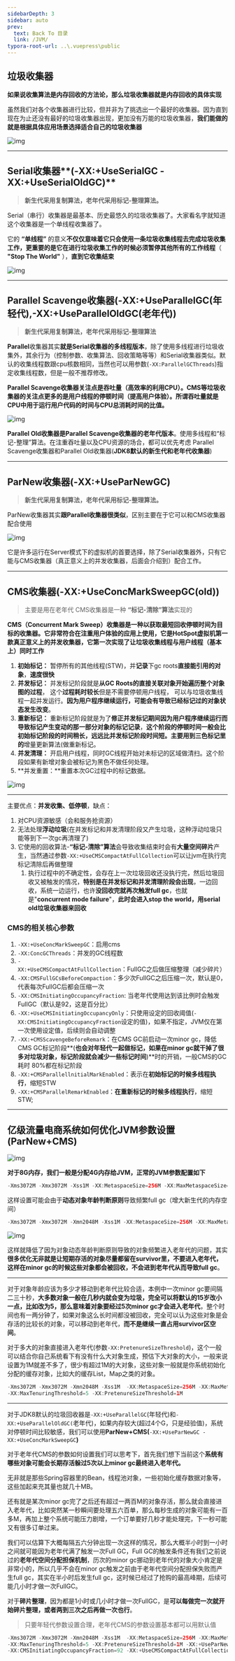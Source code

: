 ```yaml
---
sidebarDepth: 3
sidebar: auto
prev:
  text: Back To 目录
  link: /JVM/
typora-root-url: ..\.vuepress\public
---
```


## 垃圾收集器

**如果说收集算法是内存回收的方法论，那么垃圾收集器就是内存回收的具体实现**

虽然我们对各个收集器进行比较，但并非为了挑选出一个最好的收集器。因为直到现在为止还没有最好的垃圾收集器出现，更加没有万能的垃圾收集器，**我们能做的就是根据具体应用场景选择适合自己的垃圾收集器**

![img](/images/jvm/95765.png)

------------

## Serial收集器**(-XX:+UseSerialGC  -XX:+UseSerialOldGC)**

> **新生代采用复制算法，老年代采用标记-整理算法。**

Serial（串行）收集器是最基本、历史最悠久的垃圾收集器了。大家看名字就知道这个收集器是一个单线程收集器了。

它的 **“单线程”** 的意义**不仅仅意味着它只会使用一条垃圾收集线程去完成垃圾收集工作，更重要的是它在进行垃圾收集工作的时候必须暂停其他所有的工作线程**（ **"Stop The World"** ），**直到它收集结束**

![img](/images/jvm/95646.png)

------------

## Parallel Scavenge收集器(-XX:+UseParallelGC(年轻代),-XX:+UseParallelOldGC(老年代))

> **新生代采用复制算法，老年代采用标记-整理算法**

**Parallel**收集器其实**就是Serial收集器的多线程版本**，除了使用多线程进行垃圾收集外，其余行为（控制参数、收集算法、回收策略等等）和Serial收集器类似。默认的收集线程数跟cpu核数相同，当然也可以用参数(`-XX:ParallelGCThreads`)指定收集线程数，但是一般不推荐修改。

**Parallel Scavenge收集器关注点是吞吐量（高效率的利用CPU）。CMS等垃圾收集器的关注点更多的是用户线程的停顿时间（提高用户体验）。所谓吞吐量就是CPU中用于运行用户代码的时间与CPU总消耗时间的比值。**

![img](/images/jvm/78078.png)

**Parallel Old收集器是Parallel Scavenge收集器的老年代版本**。使用多线程和“标记-整理”算法。在注重吞吐量以及CPU资源的场合，都可以优先考虑 Parallel Scavenge收集器和Parallel Old收集器(**JDK8默认的新生代和老年代收集器**)

------------



## ParNew收集器(-XX:+UseParNewGC)

> **新生代采用复制算法，老年代采用标记-整理算法。**

ParNew收集器其实**跟Parallel收集器很类似**，区别主要在于它可以和CMS收集器配合使用

![img](/images/jvm/92873.png)

它是许多运行在Server模式下的虚拟机的首要选择，除了Serial收集器外，只有它能与CMS收集器（真正意义上的并发收集器，后面会介绍到）配合工作。

----------

## CMS收集器(-XX:+UseConcMarkSweepGC(old))

> 主要是用在老年代 CMS收集器是一种 **“标记-清除”算法**实现的

**CMS（Concurrent Mark Sweep）收集器是一种以获取最短回收停顿时间为目标的收集器。它非常符合在注重用户体验的应用上使用，它是HotSpot虚拟机第一款真正意义上的并发收集器，它第一次实现了让垃圾收集线程与用户线程（基本上）同时工作**

1. **初始标记：** 暂停所有的其他线程(STW)，并**记录**下gc roots**直接能引用的对象**，**速度很快**
2. **并发标记：** 并发标记阶段就是**从GC Roots的直接关联对象开始遍历整个对象图的过程**， 这个**过程耗时较长**但是不需要停顿用户线程， 可以与垃圾收集线程一起并发运行。**因为用户程序继续运行，可能会有导致已经标记过的对象状态发生改变**。
3. **重新标记：** 重新标记阶段就是为了**修正并发标记期间因为用户程序继续运行而导致标记产生变动的那一部分对象的标记记录**，**这个阶段的停顿时间一般会比初始标记阶段的时间稍长，远远比并发标记阶段时间短。主要用到三色标记里的**增量更新算法(做重新标记。
4. **并发清理：** 开启用户线程，同时GC线程开始对未标记的区域做清扫。这个阶段如果有新增对象会被标记为黑色不做任何处理。
5. **并发重置：**重置本次GC过程中的标记数据。

![img](/images/jvm/78070.png)

----------------

主要优点：**并发收集、低停顿**，缺点：

1. 对CPU资源敏感（会和服务抢资源）
2. 无法处理**浮动垃圾**(在并发标记和并发清理阶段又产生垃圾，这种浮动垃圾只能等到下一次gc再清理了)
3. 它使用的回收算法-**“标记-清除”算法**会导致收集结束时会有**大量空间碎片**产生，当然通过参数`-XX:+UseCMSCompactAtFullCollection`可以让jvm在执行完标记清除后再做整理
   1. 执行过程中的不确定性，会存在上一次垃圾回收还没执行完，然后垃圾回收又被触发的情况，**特别是在并发标记和并发清理阶段会出现**，一边回收，系统一边运行，也许**没回收完就再次触发full gc**，也就是"**concurrent mode failure**"，**此时会进入stop the world，用serial old垃圾收集器来回收**

### **CMS的相关核心参数**

1. `-XX:+UseConcMarkSweepGC`：启用cms 
2. `-XX:ConcGCThreads`：并发的GC线程数
3. `-XX:+UseCMSCompactAtFullCollection`：FullGC之后做压缩整理（减少碎片）
4. `-XX:CMSFullGCsBeforeCompaction`：多少次FullGC之后压缩一次，默认是0，代表每次FullGC后都会压缩一次  
5. `-XX:CMSInitiatingOccupancyFraction`: 当老年代使用达到该比例时会触发FullGC（默认是92，这是百分比）
6. `-XX:+UseCMSInitiatingOccupancyOnly`：只使用设定的回收阈值(`-XX:CMSInitiatingOccupancyFraction`设定的值)，如果不指定，JVM仅在第一次使用设定值，后续则会自动调整
7. `-XX:+CMSScavengeBeforeRemark`：在CMS GC前启动一次minor gc，降低CMS GC标记阶段**(**也会对年轻代一起做标记，如果在minor gc就干掉了很多对垃圾对象，标记阶段就会减少一些标记时间**)**时的开销，一般CMS的GC耗时 80%都在标记阶段
8. `-XX:+CMSParallellnitialMarkEnabled`：表示在**初始标记的时候多线程执行**，缩短STW
9. `-XX:+CMSParallelRemarkEnabled`：**在重新标记的时候多线程执行**，缩短STW;



--------------

## **亿级流量电商系统如何优化JVM参数设置(ParNew+CMS)**

![img](/images/jvm/78582.png)

**对于8G内存，我们一般是分配4G内存给JVM，正常的JVM参数配置如下**

```java
-Xms3072M -Xmx3072M -Xss1M -XX:MetaspaceSize=256M -XX:MaxMetaspaceSize=256M  -XX:SurvivorRatio=8
```

这样设置可能会由于**动态对象年龄判断原则**导致频繁full gc（增大新生代的内存空间）

```java
-Xms3072M -Xmx3072M -Xmn2048M -Xss1M -XX:MetaspaceSize=256M -XX:MaxMetaspaceSize=256M  -XX:SurvivorRatio=8 
```

![img](/images/jvm/78583.png)

这样就降低了因为对象动态年龄判断原则导致的对象频繁进入老年代的问题，其实**很多优化无非就是让短期存活的对象尽量都留在survivor里，不要进入老年代，这样在minor gc的时候这些对象都会被回收，不会进到老年代从而导致full gc**。

-------------

对于对象年龄应该为多少才移动到老年代比较合适，本例中一次minor gc要间隔二三十秒，**大多数对象一般在几秒内就会变为垃圾，完全可以将默认的15岁改小一点，比如改为5，那么意味着对象要经过5次minor gc才会进入老年代**，整个时间也有一两分钟了，如果对象这么长时间都没被回收，完全可以认为这些对象是会存活的比较长的对象，可以移动到老年代，**而不是继续一直占用survivor区空间**。

对于多大的对象直接进入老年代(参数`-XX:PretenureSizeThreshold`)，这个一般可以结合你自己系统看下有没有什么大对象生成，预估下大对象的大小，一般来说设置为1M就差不多了，很少有超过1M的大对象，这些对象一般就是你系统初始化分配的缓存对象，比如大的缓存List，Map之类的对象。

```java
-Xms3072M -Xmx3072M -Xmn2048M -Xss1M  -XX:MetaspaceSize=256M -XX:MaxMetaspaceSize=256M  -XX:SurvivorRatio=8 
-XX:MaxTenuringThreshold=5 -XX:PretenureSizeThreshold=1M 
```

--------------

对于JDK8默认的垃圾回收器是`-XX:+UseParallelGC`(年轻代)和`-XX:+UseParallelOldGC(`老年代)，如果内存较大(超过4个G，只是经验值)，系统对停顿时间比较敏感，我们可以使用**ParNew+CMS(**`-XX:+UseParNewGC -XX:+UseConcMarkSweepGC`**)**

对于老年代CMS的参数如何设置我们可以思考下，首先我们想下当前这个**系统有哪些对象可能会长期存活躲过5次以上minor gc最终进入老年代。**

无非就是那些Spring容器里的Bean，线程池对象，一些初始化缓存数据对象等，这些加起来充其量也就几十MB。

还有就是某次minor gc完了之后还有超过一两百M的对象存活，那么就会直接进入老年代，比如突然某一秒瞬间要处理五六百单，那么每秒生成的对象可能有一百多M，再加上整个系统可能压力剧增，一个订单要好几秒才能处理完，下一秒可能又有很多订单过来。

我们可以估算下大概每隔五六分钟出现一次这样的情况，那么大概半小时到一小时之间就可能因为老年代满了触发一次Full GC，Full GC的触发条件还有我们之前说过的**老年代空间分配担保机制**，历次的minor gc挪动到老年代的对象大小肯定是非常小的，所以几乎不会在minor gc触发之前由于老年代空间分配担保失败而产生full gc，其实在半小时后发生full gc，这时候已经过了抢购的最高峰期，后续可能几小时才做一次FullGC。

对于**碎片整理**，因为都是1小时或几小时才做一次FullGC，是**可以每做完一次就开始碎片整理，或者两到三次之后再做一次也行**。

> 只要年轻代参数设置合理，老年代CMS的参数设置基本都可以用默认值

```java
-Xms3072M -Xmx3072M -Xmn2048M -Xss1M  -XX:MetaspaceSize=256M -XX:MaxMetaspaceSize=256M  -XX:SurvivorRatio=8 
-XX:MaxTenuringThreshold=5 -XX:PretenureSizeThreshold=1M -XX:+UseParNewGC -XX:+UseConcMarkSweepGC 
-XX:CMSInitiatingOccupancyFraction=92 -XX:+UseCMSCompactAtFullCollection -XX:CMSFullGCsBeforeCompaction=3
```



